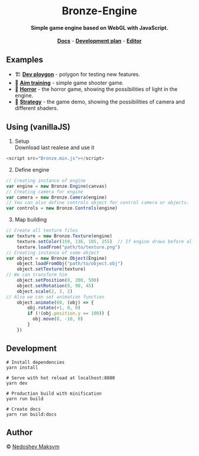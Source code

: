 <h1 align="center"> Bronze-Engine </h1>

<h4 align="center">Simple game engine based on WebGL with JavaScript.  </h4>

<div style="text-align:center" align="center">
 <a href="http://m0ksem.design/Bronze-Engine/docs/global"><b>Docs</b></a> -
 <a href="https://github.com/m0ksem/Bronze-Engine/projects/2"><b>Development plan</b></a> -
 <a href="https://github.com/m0ksem/Bronze-Editor"><b>Editor</b></a>
</div>

## Examples 

 - 🏗 <a href="https://github.com/m0ksem/Bronze-Editor/examples/dev"><b>Dev ploygon</b></a> - polygon for testing new features.
 - 🎯 <a href="http://m0ksem.design/Bronze-Engine/examples/aim-training/"><b>Aim training</b></a> - simple game shooter game.
 - 👻 <a href="http://m0ksem.design/Bronze-Engine/examples/horror/"><b>Horror</b></a> - the horror game, showing the possibilities of light in the engine.
 - 🧐 <a href="http://m0ksem.design/Bronze-Engine/examples/horror/"><b>Strategy</b></a> - the game demo, showing the possibilities of camera and different shaders.
## Using (vanillaJS)
 1. Setup  
 Download last realese and use it   
 ```js 
 <script src="Bronze.min.js"></script>
 ```
 2. Define engine
 ```js
 // Creating instance of engine
 var engine = new Bronze.Engine(canvas)
 // Creating camera for engine
 var camera = new Bronze.Camera(engine)
 // You can also define controls object for control camera or objects.
 var controls = new Bronze.Controls(engine)
 ```
 3. Map building
```js
// Create all texture files
var texture = new Bronze.Texture(engine)  
    texture.setColor(159, 136, 105, 255)  // If engine draws before all resources loaded color will be shown
    texture.loadFrom("path/to/texture.png")
// Creating instance of some object
var object = new Bronze.Object(Engine)
    object.loadFromObj("path/to/object.obj")
    object.setTexture(texture)
// We can transform him
    object.setPosition(0, 200, 500)
    object.setRotation(0, 90, 45)
    object.scale(2, 3, 2)
// Also we can set animation function
    object.animate(60, (obj) => {
        obj.rotate(+1, 0, 0)
        if (!(obj.position.y == 100)) {
          obj.move(0, -10, 0)
        }
    })
```
## Development
```console
# Install dependencies
yarn install

# Serve with hot reload at localhost:8080 
yarn dev 

# Production build with minification 
yarn run build

# Create docs
yarn run build:docs
```

## Author
© <a href="https://github.com/m0ksem">Nedoshev Maksym</a>
